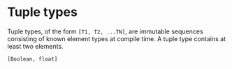 # Tuple types

Tuple types, of the form `[T1, T2, ...TN]`, are immutable sequences consisting of known element types at compile time. A tuple type contains at least two elements.

```
[Boolean, float]
```